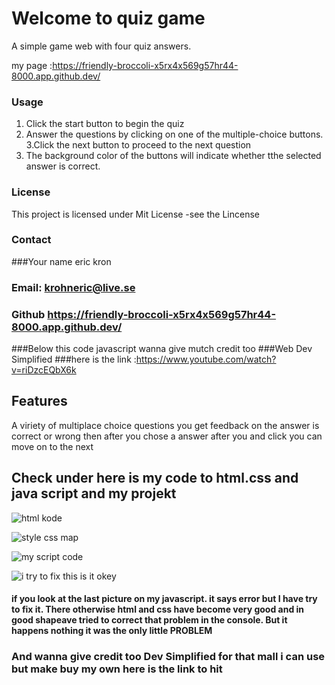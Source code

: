 # Welcome to quiz game 
 A simple game web with four quiz answers.

my page  :https://friendly-broccoli-x5rx4x569g57hr44-8000.app.github.dev/

### Usage
1. Click the start button to begin the quiz
2. Answer the questions by clicking on one of the multiple-choice buttons.
3.Click the next button to proceed to the next question
4. The background color of the buttons will indicate whether tthe selected answer is correct.


### License
This project is licensed  under Mit License -see the Lincense 

### Contact

###Your name eric kron
### Email: krohneric@live.se
### Github https://friendly-broccoli-x5rx4x569g57hr44-8000.app.github.dev/

###Below this code javascript wanna give mutch credit too 
###Web Dev Simplified
###here is the link :https://www.youtube.com/watch?v=riDzcEQbX6k

## Features
A viriety of multiplace choice questions
you get feedback on the answer is correct or wrong
then after you chose a answer after you and click you can move on to the next

## Check under here is my code to html.css and java script and my projekt

![html kode](https://github.com/krohneric/java-projekt-1/assets/164430768/63d414d4-3f00-4a5c-9415-c4ac4e327edf)



![style css map](https://github.com/krohneric/java-projekt-1/assets/164430768/f791901f-cf1c-428a-aa27-b1b544a2b201)



![my script code](https://github.com/krohneric/java-projekt-1/assets/164430768/cbe7c4f0-c18c-4191-98f9-37032235f6eb)



![i try to fix this is it okey](https://github.com/krohneric/java-projekt-1/assets/164430768/10558d7f-6f8d-48f6-b074-545856c663b4)



#### if you look at the last picture on my javascript. it says error but I  have try to fix it.  There otherwise html and css have become very good and in good shapeave tried to correct that problem in the console. But it happens nothing it was the only little PROBLEM

### And wanna give credit too Dev Simplified for that mall i can use but make buy my own here is the link to hit












